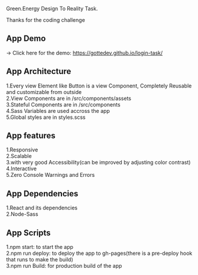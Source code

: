 Green.Energy Design To Reality Task. <br />

Thanks for the coding challenge

## App Demo

-> Click here for the demo: https://gottedev.github.io/login-task/

## App Architecture

1.Every view Element like Button is a view Component, Completely Reusable and customizable from outside <br/>
2.View Components are in /src/components/assets<br/>
3.Stateful Components are in /src/components <br/>
4.Sass Variables are used accross the app<br/>
5.Global styles are in styles.scss<br/>

## App features

1.Responsive<br/>
2.Scalable<br/>
3.with very good Accessibility(can be improved by adjusting color contrast)<br />
4.Interactive<br/>
5.Zero Console Warnings and Errors<br/>

## App Dependencies

1.React and its dependencies<br/>
2.Node-Sass<br/>

## App Scripts

1.npm start: to start the app<br/>
2.npm run deploy: to deploy the app to gh-pages(there is a pre-deploy hook that runs to make the build)<br/>
3.npm run Build: for production build of the app<br/>
